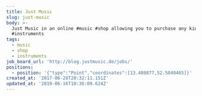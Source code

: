 ```yaml
---
title: Just Music
slug: just-music
body: >-
  Just Music in an online #music #shop allowing you to purchase any kind of
  #instruments
tags:
  - music
  - shop
  - instruments
job_board_url: 'http://blog.justmusic.de/jobs/'
positions:
  - position: '{"type":"Point","coordinates":[13.408877,52.5040465]}'
created_at: '2017-06-28T20:32:11.151Z'
updated_at: '2019-06-16T10:36:09.624Z'
---
```


